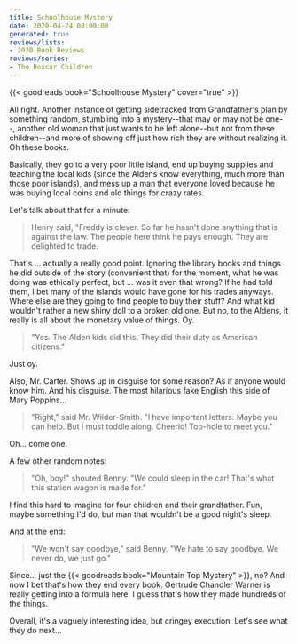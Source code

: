 ```yaml
---
title: Schoolhouse Mystery
date: 2020-04-24 00:00:00
generated: true
reviews/lists:
- 2020 Book Reviews
reviews/series:
- The Boxcar Children
---
```

{{< goodreads book="Schoolhouse Mystery" cover="true" >}}

All right. Another instance of getting sidetracked from Grandfather's plan by something random, stumbling into a mystery--that may or may not be one--, another old woman that just wants to be left alone--but not from these children--and more of showing off just how rich they are without realizing it. Oh these books.  

Basically, they go to a very poor little island, end up buying supplies and teaching the local kids (since the Aldens know everything, much more than those poor islands), and mess up a man that everyone loved because he was buying local coins and old things for crazy rates.  

<!--more-->

Let's talk about that for a minute:  

> Henry said, "Freddy is clever. So far he hasn't done anything that is against the law. The people here think he pays enough. They are delighted to trade.

That's ... actually a really good point. Ignoring the library books and things he did outside of the story (convenient that) for the moment, what he was doing was ethically perfect, but ... was it even that wrong? If he had told them, I bet many of the islands would have gone for his trades anyways. Where else are they going to find people to buy their stuff? And what kid wouldn't rather a new shiny doll to a broken old one. But no, to the Aldens, it really is all about the monetary value of things. Oy.  

> "Yes. The Alden kids did this. They did their duty as American citizens."

Just oy.  

Also, Mr. Carter. Shows up in disguise for some reason? As if anyone would know him. And his disguise. The most hilarious fake English this side of Mary Poppins...  

> "Right," said Mr. Wilder-Smith. "I have important letters. Maybe you can help. But I must toddle along. Cheerio! Top-hole to meet you."

Oh... come one.  

A few other random notes:  

> "Oh, boy!" shouted Benny. "We could sleep in the car! That's what this station wagon is made for."

I find this hard to imagine for four children and their grandfather. Fun, maybe something I'd do, but man that wouldn't be a good night's sleep.  

And at the end:  

> "We won't say goodbye," said Benny. "We hate to say goodbye. We never do, we just go."

Since... just the {{< goodreads book="Mountain Top Mystery" >}}, no? And now I bet that's how they end every book. Gertrude Chandler Warner is really getting into a formula here. I guess that's how they made hundreds of the things.  

Overall, it's a vaguely interesting idea, but cringey execution. Let's see what they do next...



